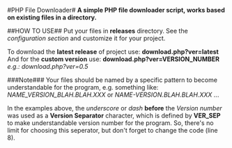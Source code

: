 #PHP File Downloader#
**A simple PHP file downloader script, works based on existing files in a directory.**

##HOW TO USE##
Put your files in **releases** directory.
See the *configuration section* and customize it for your project.

To download the **latest release** of project use: **download.php?ver=latest**
And for the **custom version** use: **download.php?ver=VERSION_NUMBER**
*e.g.: download.php?ver=0.5*

###Note###
Your files should be named by a specific pattern to become understandable for the program, e.g. something like: 
*NAME_VERSION_BLAH.BLAH.XXX* or *NAME-VERSION.BLAH.BLAH.XXX* ...

In the examples above, the *underscore* or *dash* **before** the *Version number* was used as a **Version Separator** character, which is defined by **VER_SEP** to make understandable version number for the program.
So, there's no limit for choosing this seperator, but don't forget to change the code (line 8).